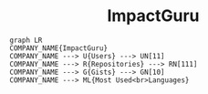 <h1 align="center">ImpactGuru</h1>

```mermaid
graph LR
COMPANY_NAME{ImpactGuru}
COMPANY_NAME ---> U{Users} ---> UN[11]
COMPANY_NAME ---> R{Repositories} ---> RN[111]
COMPANY_NAME ---> G{Gists} ---> GN[10]
COMPANY_NAME ---> ML{Most Used<br>Languages}
```
